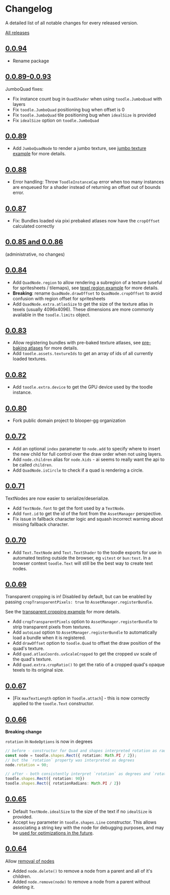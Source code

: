 # Changelog

A detailed list of all notable changes for every released version.

[All releases](https://www.npmjs.com/package/@bloop.gg/toodle)

## [0.0.94](https://github.com/bloopgames/toodle/releases/tag/0.0.94)

- Rename package

## [0.0.89-0.0.93](https://github.com/bloopgames/toodle/releases/tag/0.0.93)

JumboQuad fixes:

- Fix instance count bug in `QuadShader` when using `toodle.JumboQuad` with layers
- Fix `toodle.JumboQuad` positioning bug when offset is 0
- Fix `toodle.JumboQuad` tile positioning bug when `idealSize` is provided
- Fix `idealSize` option on `toodle.JumboQuad`

## [0.0.89](https://github.com/bloopgames/toodle/releases/tag/0.0.89)

- Add `JumboQuadNode` to render a jumbo texture, see [jumbo texture example](https://toodle.gg/examples/jumbo-textures.html) for more details.

## [0.0.88](https://github.com/bloopgames/toodle/releases/tag/0.0.88)

- Error handling: Throw `ToodleInstanceCap` error when too many instances are enqueued for a shader instead of returning an offset out of bounds error.

## [0.0.87](https://github.com/bloopgames/toodle/releases/tag/0.0.87)

- Fix: Bundles loaded via pixi prebaked atlases now have the `cropOffset` calculated correctly

## [0.0.85 and 0.0.86](https://github.com/bloopgames/toodle/releases/tag/0.0.86)

(administrative, no changes)

## [0.0.84](https://github.com/bloopgames/toodle/releases/tag/0.0.84)

- Add `QuadNode.region` to allow rendering a subregion of a texture (useful for spritesheets / tilemaps), see [texel region example](https://toodle.gg/examples/sprite-region.html) for more details.
- **Breaking**: rename `QuadNode.drawOffset` to `QuadNode.cropOffset` to avoid confusion with region offset for spritesheets
- Add `QuadNode.extra.atlasSize` to get the size of the texture atlas in texels (usually 4096x4096). These dimensions are more commonly available in the `toodle.limits` object.

## [0.0.83](https://github.com/bloopgames/toodle/releases/tag/0.0.83)

- Allow registering bundles with pre-baked texture atlases, see [pre-baking atlases](https://toodle.gg/examples/texture-bundles-prebaked.html) for more details.
- Add `toodle.assets.textureIds` to get an array of ids of all currently loaded textures.

## [0.0.82](https://github.com/bloopgames/toodle/releases/tag/0.0.82)

- Add `toodle.extra.device` to get the GPU device used by the toodle instance.

## [0.0.80](https://github.com/bloopgames/toodle/releases/tag/0.0.80)

- Fork public domain project to blooper-gg organization

## [0.0.72](https://github.com/bloopgames/toodle/releases/tag/0.0.72)

- Add an optional `index` parameter to `node.add` to specify where to insert the new child for full control over the draw order when not using layers.
- Add `node.children` alias for `node.kids` - ai seems to really want the api to be called `children`.
- Add `QuadNode.isCircle` to check if a quad is rendering a circle.

## [0.0.71](https://github.com/bloopgames/toodle/releases/tag/0.0.71)

TextNodes are now easier to serialize/deserialize.

- Add `TextNode.font` to get the font used by a `TextNode`.
- Add `font.id` to get the id of the font from the `AssetManager` perspective.
- Fix issue in fallback character logic and squash incorrect warning about missing fallback character.

## [0.0.70](https://github.com/bloopgames/toodle/releases/tag/0.0.70)

- Add `Text.TextNode` and `Text.TextShader` to the toodle exports for use in automated testing outside the browser, eg `vitest` or `bun:test`. In a browser context `toodle.Text` will still be the best way to create text nodes.

## [0.0.69](https://github.com/bloopgames/toodle/releases/tag/0.0.69)

Transparent cropping is in! Disabled by default, but can be enabled by passing `cropTransparentPixels: true` to `AssetManager.registerBundle`.

See the [transparent cropping example](https://toodle.gg/examples/transparent-cropping.html) for more details.

- Add `cropTransparentPixels` option to `AssetManager.registerBundle` to strip transparent pixels from textures.
- Add `autoLoad` option to `AssetManager.registerBundle` to automatically load a bundle when it is registered.
- Add `drawOffset` option to `toodle.Quad` to offset the draw position of the quad's texture.
- Add `quad.atlasCoords.uvScaleCropped` to get the cropped uv scale of the quad's texture.
- Add `quad.extra.cropRatio()` to get the ratio of a cropped quad's opaque texels to its original size.

## [0.0.67](https://github.com/bloopgames/toodle/releases/tag/0.0.67)

- [Fix `maxTextLength` option in `Toodle.attach`] - this is now correctly applied to the `toodle.Text` constructor.

## [0.0.66](https://github.com/bloopgames/toodle/releases/tag/0.0.66)

**Breaking change**

`rotation` in `NodeOptions` is now in degrees

```ts
// before - constructor for Quad and shapes interpreted rotation as radians
const node = toodle.shapes.Rect({ rotation: Math.PI / 2});
// but the `rotation` property was interpreted as degrees
node.rotation = 90;

// after - both consistently interpret `rotation` as degrees and `rotationRadians` as radians
toodle.shapes.Rect({ rotation: 90})
toodle.shapes.Rect({ rotationRadians: Math.PI / 2})
```

## [0.0.65](https://github.com/bloopgames/toodle/releases/tag/0.0.65)

- Default `TextNode.idealSize` to the size of the text if no `idealSize` is provided.
- Accept `key` parameter in `toodle.shapes.Line` constructor. This allows associating a string key with the node for debugging purposes, and may be [used for optimizations in the future](https://github.com/bloopgames/toodle/issues/82).

## [0.0.64](https://github.com/bloopgames/toodle/releases/tag/0.0.64)

Allow [removal of nodes](https://toodle.gg/examples/add-and-remove-children.html)

- Added `node.delete()` to remove a node from a parent and all of it's children.
- Added `node.remove(node)` to remove a node from a parent without deleting it.